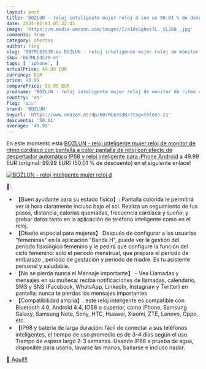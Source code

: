 ```yaml
---
layout: post
title: 'BOZLUN - reloj inteligente mujer reloj d con un 50.01 % de descuento'
date: 2021-02-03 05:32:43
image: 'https://m.media-amazon.com/images/I/41HsSghes7L._SL200_.jpg'
comments: true
category: ofertas
author: ring
slug: 'B07ML63S3R-es BOZLUN - reloj inteligente mujer reloj de monitor de ritmo...'
sku: 'B07ML63S3R-es'
tags: [ 'iphone', ]
actualPrice: 49.99 EUR
currency: EUR
price: 49.99
comparePrice: 99.99 EUR
prodname: 'BOZLUN - reloj inteligente mujer reloj de monitor de ritmo cardíaco con pantalla a color  pantalla de reloj con efecto de despertador automático IP68 y reloj inteligente para iPhone Android'
country: 'es'
flag: '🇪🇸'
brand: 'BOZLUN'
buyurl: 'https://www.amazon.es/dp/B07ML63S3R/?tag=tolees-21'
descuento: '50.01'
average: '49.99'
---
```


En este momento está [BOZLUN - reloj inteligente mujer reloj de monitor de ritmo cardíaco con pantalla a color  pantalla de reloj con efecto de despertador automático IP68 y reloj inteligente para iPhone Android](https://www.amazon.es/dp/B07ML63S3R/?tag=tolees-21) a 49.99 EUR (original: 99.99 EUR) (50.01 %  de descuento) en el siguiente enlace!

[![BOZLUN - reloj inteligente mujer reloj d](https://m.media-amazon.com/images/I/41HsSghes7L._SL200_.jpg)](https://www.amazon.es/dp/B07ML63S3R/?tag=tolees-21)

🔎:

- 【Buen ayudante para su estado físico】: Pantalla colorida le permitirá ver la hora claramente incluso bajo el sol. Realiza un seguimiento de tus pasos, distancia, calorías quemadas, frecuencia cardíaca y sueño; y grabar datos tanto en la aplicación de teléfono inteligente como en el reloj.
- 【Diseño especial para mujeres】 Después de configurar a las usuarias "femeninas" en la aplicación "Banda H", puede ver la gestión del período fisiológico femenino y le pedirá que configure la función del ciclo femenino: solo el período menstrual, que prepara el período de embarazo , período de gestación y período de madre. Es tu asistente personal y saludable.
- 【No se pierda nunca el Mensaje importante】 - Vea Llamadas y mensajes en su muñeca: reciba notificaciones de llamadas, calendario, SMS y SNS (Facebook, WhatsApp, LinkedIn, Instagram y Twitter) en pantalla; nunca te pierdas los mensajes importantes
- 【Compatibilidad amplia】: este reloj inteligente es compatible con Bluetooth 4.0, Android 4.4, IOS8 o superior, como iPhone, Samsung Galaxy, Samsung Note, Sony, HTC, Huawei, Xiaomi, ZTE, Lenovo, Oppo, etc.
- 【IP68 y batería de larga duración: fácil de conectar a sus teléfonos inteligentes, el tiempo de uso promedio es de 3-4 días según el uso. Tiempo de espera largo 2-3 semanas. Usando IP68 a prueba de agua, disponible para usarlo, lavarse las manos, bañarse e incluso nadar.

[🛒 Aquí!!!](https://www.amazon.es/dp/B07ML63S3R/?tag=tolees-21)
